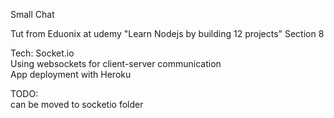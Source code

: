 Small Chat  

Tut from Eduonix at udemy "Learn Nodejs by building 12 projects"
Section 8

Tech:
Socket.io  
Using websockets for client-server communication  
App deployment with Heroku  

TODO:  
can be moved to socketio folder
